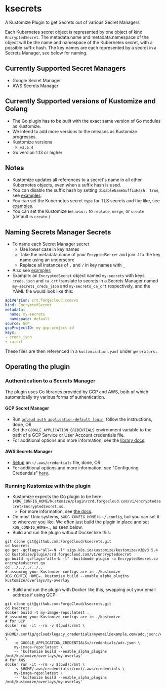 # ksecrets
A Kustomize Plugin to get Secrets out of various Secret Managers

Each Kubernetes secret object is represented by one object of kind `EncryptedSecret`.
The metadata.name and metadata.namespace of the object will be the name and namespace of
the Kubernetes secret, with a possible suffix hash. The key names are each represented by
a secret in a Secrets Manager, see below for naming.

## Currently Supported Secret Managers
* Google Secret Manager
* AWS Secrets Manager

## Currently Supported versions of Kustomize and Golang
* The Go plugin has to be built with the exact same version of Go modules as Kustomize.
* We intend to add more versions to the releases as Kustomize progresses.
* Kustomize versions
  * `v3.5.4`
* Go version 1.13 or higher

## Notes
* Kustomize updates all references to a secret's name in all other Kubernetes objects, even when a suffix hash is used.
* You can disable the suffix hash by setting `disableNameSuffixHash: true`, see [examples](example).
* You can set the Kubernetes secret `type` for TLS secrets and the like, see [examples](example).
* You can set the Kustomize `behavior:` to `replace`, `merge`, or `create` (default is `create`.)

## Naming Secrets Manager Secrets
* To name each Secret Manager secret
  * Use lower case in key names
  * Take the metadata.name of your `EncyptedSecret` and join it to the key name using an underscore
  * Replace all instances of `.` and `/` in key names with `_`
* Also see [examples](example)
* Example: an `EncryptedSecret` object named `my-secrets` with keys `creds.json` and
`ca.crt` translate to secrets in a Secrets Manager named `my-secrets_creds_json`
and `my-secrets_ca_crt` respectively, and the YAML file would look like this:

```yaml
apiVersion: crd.forgecloud.com/v1
kind: EncryptedSecret
metadata:
  name: my-secrets
  namespace: default
source: GCP
gcpProjectID: my-gcp-project-id
keys:
- creds.json
- ca.crt
```
These files are then referenced in a `kustomization.yaml` under `generators:`.

## Operating the plugin

### Authentication to a Secrets Manager
The plugin uses Go libraries provided by GCP and AWS, both of which automatically try various forms of authentication.

#### GCP Secret Manager
* Run [`gcloud auth application-default login`](https://cloud.google.com/sdk/gcloud/reference/auth/application-default/), follow the instructions, done, OR
* Set the `GOOGLE_APPLICATION_CREDENTIALS` environment variable to the path of a GCP Service or User Account credentials file.
* For additional options and more information, see the [library docs](https://pkg.go.dev/cloud.google.com/go@v0.53.0?tab=doc).

#### AWS Secrets Manager
* [Setup](https://docs.aws.amazon.com/cli/latest/userguide/cli-configure-files.html) an `~/.aws/credentials` file, done, OR
* For additional options and more information, see "Configuring Credentials" [here](https://docs.aws.amazon.com/sdk-for-go/api/).

### Running Kustomize with the plugin
* Kustomize expects the Go plugin to be here: `$XDG_CONFIG_HOME/kustomize/plugin/crd.forgecloud.com/v1/encryptedsecret/EncryptedSecret.so`.
  * For more information, see [the docs](https://github.com/kubernetes-sigs/kustomize/tree/0075d0a88c380f22ed27c324cbeda05c0640e885/docs/plugins#placement).
* On most Unix systems, `$XDG_CONFIG_HOME` is `~/.config`, but you can set it to wherever you like. We often just build the plugin in place and set `XDG_CONFIG_HOME=.`, as seen below.
* Build and run the plugin without Docker like this:
```shell
git clone git@github.com:ForgeCloud/ksecrets.git
cd ksecrets
go get -gcflags="all=-N -l" sigs.k8s.io/kustomize/kustomize/v3@v3.5.4
cd kustomize/plugin/crd.forgecloud.com/v1/encryptedsecret
go build -gcflags="all=-N -l" -buildmode plugin -o EncryptedSecret.so encryptedsecret.go
cd ../../../../..
# assuming your Kustomize configs are in ./kustomize
XDG_CONFIG_HOME=. kustomize build --enable_alpha_plugins kustomize/overlays/my-overlay
```
* Build and run the plugin with Docker like this, swapping out your email address if using GCP:
```shell
git clone git@github.com:ForgeCloud/ksecrets.git
cd ksecrets
docker build -t my-image-repo:latest .
# assuming your Kustomize configs are in ./kustomize
# for GCP
docker run -it --rm -v $(pwd):/mnt \
    -v $HOME/.config/gcloud/legacy_credentials/myemail@example.com/adc.json:/credentials/adc.json \
    -e GOOGLE_APPLICATION_CREDENTIALS=/credentials/adc.json \
    my-image-repo:latest \
    -- 'kustomize build --enable_alpha_plugins /mnt/kustomize/overlays/my-overlay'
# for AWS
docker run -it --rm -v $(pwd):/mnt \
    -v $HOME/.aws/credentials:/root/.aws/credentials \
    my-image-repo:latest \
    -- 'kustomize build --enable_alpha_plugins /mnt/kustomize/overlays/my-overlay'
```

